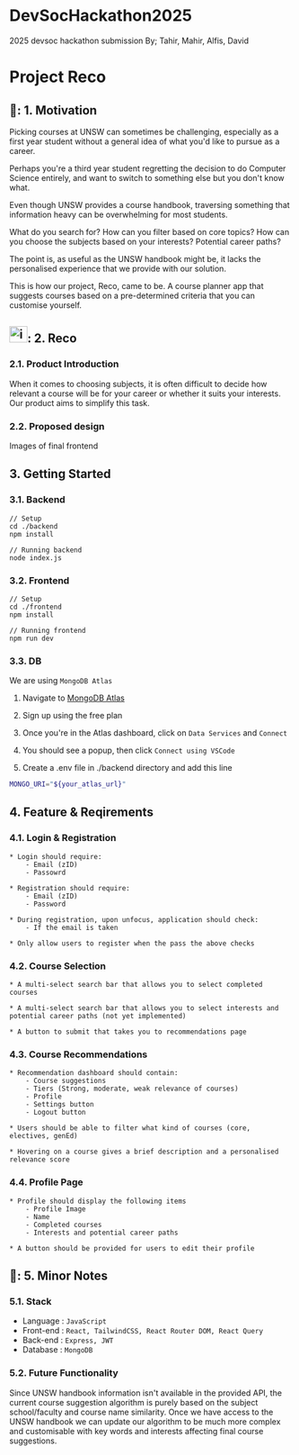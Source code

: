 # DevSocHackathon2025
2025 devsoc hackathon submission
By; Tahir, Mahir, Alfis, David
# Project Reco

## 🏹: 1. Motivation 

Picking courses at UNSW can sometimes be challenging, especially as a first year student without a general idea of what you'd like to pursue as a career.

Perhaps you're a third year student regretting the decision to do Computer Science entirely, and want to switch to something else but you don't know what. 

Even though UNSW provides a course handbook, traversing something that information heavy can be overwhelming for most students.

What do you search for? How can you filter based on core topics? How can you choose the subjects based on your interests? Potential career paths?

The point is, as useful as the UNSW handbook might be, it lacks the personalised experience that we provide with our solution.

This is how our project, Reco, came to be. A course planner app that suggests courses based on a pre-determined criteria that you can customise yourself.

## <img width="32" height="29" alt="image" src="https://github.com/user-attachments/assets/bd94fbce-fb24-46f2-a590-efea9bbff07c" />: 2. Reco 

### 2.1. Product Introduction 

When it comes to choosing subjects, it is often difficult to decide how relevant a course will be for your career or whether it suits your interests. Our product aims to simplify this task.

### 2.2. Proposed design

Images of final frontend

## 3. Getting Started

### 3.1. Backend

```
// Setup
cd ./backend
npm install

// Running backend
node index.js
```

### 3.2. Frontend

```
// Setup
cd ./frontend
npm install

// Running frontend
npm run dev
```

### 3.3. DB

We are using `MongoDB Atlas`

1. Navigate to [MongoDB Atlas](https://www.mongodb.com/atlas)
2. Sign up using the free plan
3. Once you're in the Atlas dashboard, click on `Data Services` and `Connect`
4. You should see a popup, then click `Connect using VSCode`

6. Create a .env file in ./backend directory and add this line

```bash
MONGO_URI="${your_atlas_url}"
```

## 4. Feature & Reqirements 

### 4.1. Login & Registration

    * Login should require:
        - Email (zID) 
        - Passowrd

    * Registration should require:
        - Email (zID)
        - Password

    * During registration, upon unfocus, application should check:
        - If the email is taken

    * Only allow users to register when the pass the above checks


### 4.2. Course Selection

    * A multi-select search bar that allows you to select completed courses
    
    * A multi-select search bar that allows you to select interests and potential career paths (not yet implemented)
    
    * A button to submit that takes you to recommendations page

### 4.3. Course Recommendations

    * Recommendation dashboard should contain:
        - Course suggestions
        - Tiers (Strong, moderate, weak relevance of courses)
        - Profile
        - Settings button
        - Logout button

    * Users should be able to filter what kind of courses (core, electives, genEd)

    * Hovering on a course gives a brief description and a personalised relevance score

### 4.4. Profile Page

    * Profile should display the following items
        - Profile Image
        - Name
        - Completed courses
        - Interests and potential career paths
    
    * A button should be provided for users to edit their profile
    
    
## 📝: 5. Minor Notes
### 5.1. Stack

* Language  : `JavaScript`
* Front-end : `React, TailwindCSS, React Router DOM, React Query`
* Back-end  : `Express, JWT`
* Database  : `MongoDB`

### 5.2. Future Functionality

Since UNSW handbook information isn't available in the provided API, the current course suggestion algorithm is purely based on the subject school/faculty and course name similarity. Once we have access to the UNSW handbook we can update our algorithm to be much more complex and customisable with key words and interests affecting final course suggestions. 


